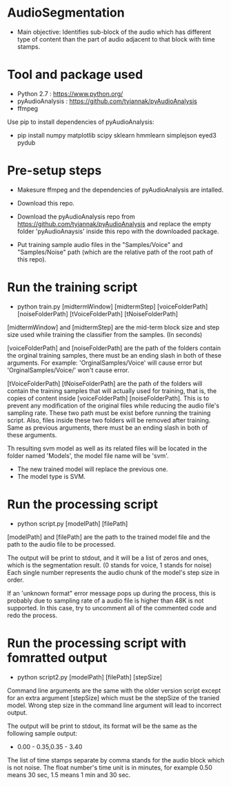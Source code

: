 # AudioSegmentation

- Main objective: Identifies sub-block of the audio which has different type of content than the part of audio adjacent to that block with time stamps. 

# Tool and package used

- Python 2.7 : https://www.python.org/
- pyAudioAnalysis : https://github.com/tyiannak/pyAudioAnalysis
- ffmpeg

Use pip to install dependencies of pyAudioAnalysis:

- pip install numpy matplotlib scipy sklearn hmmlearn simplejson eyed3 pydub

# Pre-setup steps

- Makesure ffmpeg and the dependencies of pyAudioAnalysis are intalled.
- Download this repo.
- Download the pyAudioAnalysis repo from https://github.com/tyiannak/pyAudioAnalysis and replace the empty folder 'pyAudioAnaysis' inside this repo with the downloaded package.

- Put training sample audio files in the "Samples/Voice" and "Samples/Noise" path (which are the relative path of the root path of this repo).


# Run the training script

- python train.py [midtermWindow] [midtermStep] [voiceFolderPath] [noiseFolderPath] [tVoiceFolderPath] [tNoiseFolderPath]

[midtermWindow] and [midtermStep] are the mid-term block size and step size used while training the classifier from the samples. (In seconds)

[voiceFolderPath] and [noiseFolderPath] are the path of the folders contain the orginal training samples, there must be an ending slash in both of these arguments. For example: 'OrginalSamples/Voice' will cause error but 'OrginalSamples/Voice/' won't cause error.

[tVoiceFolderPath] [tNoiseFolderPath] are the path of the folders will contain the training samples that will actually used for training, that is, the copies of content inside [voiceFolderPath] [noiseFolderPath]. This is to prevent any modification of the original files while reducing the audio file's sampling rate. These two path must be exist before running the training script. Also, files inside these two folders will be removed after training. Same as previous arguments, there must be an ending slash in both of these arguments.

Th resulting svm model as well as its related files will be located in the folder named 'Models', the model file name will be 'svm'. 

- The new trained model will replace the previous one.
- The model type is SVM.

# Run the processing script

- python script.py [modelPath] [filePath]

[modelPath] and [filePath] are the path to the trained model file and the path to the audio file to be processed.

The output will be print to stdout, and it will be a list of zeros and ones, which is the segmentation result. (0 stands for voice, 1 stands for noise) Each single number represents the audio chunk of the model's step size in order.

If an 'unknown format" error message pops up during the process, this is probably due to sampling rate of a audio file is higher than 48K is not supported. In this case, try to uncomment all of the commented code and redo the process.


# Run the processing script with fomratted output

- python script2.py [modelPath] [filePath] [stepSize]

Command line arguments are the same with the older version script except for an extra argument [stepSize] which must be the stepSize of the tranied model. Wrong step size in the command line argument will lead to incorrect output.

The output will be print to stdout, its format will be the same as the following sample output:

- 0.00 - 0.35,0.35 - 3.40

The list of time stamps separate by comma stands for the audio block which is not noise.
The float number's time unit is in minutes, for example 0.50 means 30 sec, 1.5 means 1 min and 30 sec.


